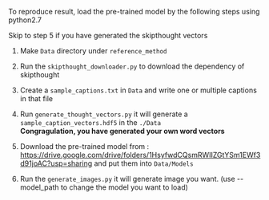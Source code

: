 To reproduce result, load the pre-trained model by the following steps using python2.7

Skip to step 5 if you have generated the skipthought vectors  
1. Make `Data` directory under `reference_method`
2. Run the `skipthought_downloader.py` to download the dependency of skipthought
3. Create a `sample_captions.txt` in `Data` and write one or multiple captions in that file
4. Run `generate_thought_vectors.py` it will generate a `sample_caption_vectors.hdf5` in the `./Data`  
**Congragulation, you have generated your own word vectors**
5. Download the pre-trained model from : 
	https://drive.google.com/drive/folders/1HsyfwdCQsmRWIIZGtYSm1EWf3d91joAC?usp=sharing
	and put them into `Data/Models`

6. Run the `generate_images.py` it will generate image you want.
(use --model_path to change the model you want to load)
